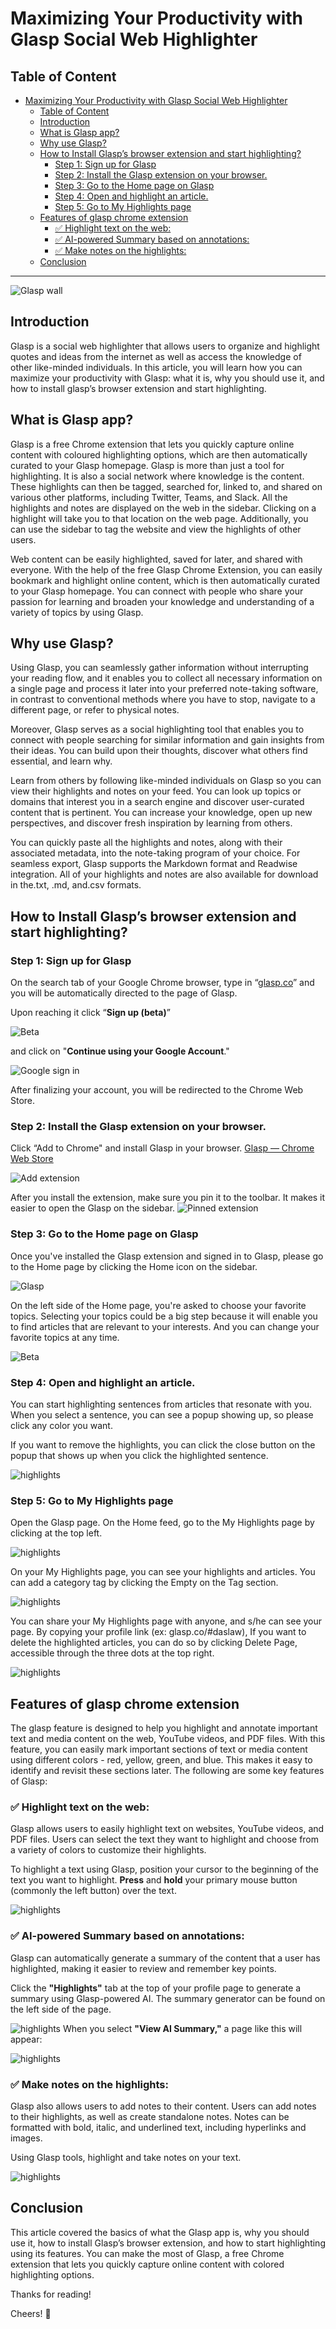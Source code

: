 # Maximizing Your Productivity with Glasp Social Web Highlighter

## Table of Content
- [Maximizing Your Productivity with Glasp Social Web Highlighter](#maximizing-your-productivity-with-glasp-social-web-highlighter)
  - [Table of Content](#table-of-content)
  - [Introduction](#introduction)
  - [What is Glasp app?](#what-is-glasp-app)
  - [Why use Glasp?](#why-use-glasp)
  - [How to Install Glasp’s browser extension and start highlighting?](#how-to-install-glasps-browser-extension-and-start-highlighting)
    - [Step 1: Sign up for Glasp](#step-1-sign-up-for-glasp)
    - [Step 2: Install the Glasp extension on your browser.](#step-2-install-the-glasp-extension-on-your-browser)
    - [Step 3: Go to the Home page on Glasp](#step-3-go-to-the-home-page-on-glasp)
    - [Step 4: Open and highlight an article.](#step-4-open-and-highlight-an-article)
    - [Step 5: Go to My Highlights page](#step-5-go-to-my-highlights-page)
  - [Features of glasp chrome extension](#features-of-glasp-chrome-extension)
    - [✅ Highlight text on the web:](#-highlight-text-on-the-web)
    - [✅ AI-powered Summary based on annotations:](#-ai-powered-summary-based-on-annotations)
    - [✅ Make notes on the highlights:](#-make-notes-on-the-highlights)
  - [Conclusion](#conclusion)


--- 
![Glasp wall](./images/Glasp%20wall.jpg)

## Introduction
Glasp is a social web highlighter that allows users to organize and highlight quotes and ideas from the internet as well as access the knowledge of other like-minded individuals. In this article, you will learn how you can maximize your productivity with Glasp: what it is, why you should use it, and how to install glasp’s browser extension and start highlighting.

## What is Glasp app?

Glasp is a free Chrome extension that lets you quickly capture online content with coloured highlighting options, which are then automatically curated to your Glasp homepage. Glasp is more than just a tool for highlighting. It is also a social network where knowledge is the content. These highlights can then be tagged, searched for, linked to, and shared on various other platforms, including Twitter, Teams, and Slack. All the highlights and notes are displayed on the web in the sidebar. Clicking on a highlight will take you to that location on the web page. Additionally, you can use the sidebar to tag the website and view the highlights of other users.

Web content can be easily highlighted, saved for later, and shared with everyone. With the help of the free Glasp Chrome Extension, you can easily bookmark and highlight online content, which is then automatically curated to your Glasp homepage. You can connect with people who share your passion for learning and broaden your knowledge and understanding of a variety of topics by using Glasp.

## Why use Glasp?
Using Glasp, you can seamlessly gather information without interrupting your reading flow, and it enables you to collect all necessary information on a single page and process it later into your preferred note-taking software, in contrast to conventional methods where you have to stop, navigate to a different page, or refer to physical notes.

Moreover, Glasp serves as a social highlighting tool that enables you to connect with people searching for similar information and gain insights from their ideas. You can build upon their thoughts, discover what others find essential, and learn why. 

Learn from others by following like-minded individuals on Glasp so you can view their highlights and notes on your feed. You can look up topics or domains that interest you in a search engine and discover user-curated content that is pertinent. You can increase your knowledge, open up new perspectives, and discover fresh inspiration by learning from others.

You can quickly paste all the highlights and notes, along with their associated metadata, into the note-taking program of your choice. For seamless export, Glasp supports the Markdown format and Readwise integration. All of your highlights and notes are also available for download in the.txt, .md, and.csv formats.

## How to Install Glasp’s browser extension and start highlighting?
### Step 1: Sign up for Glasp
On the search tab of your Google Chrome browser, type in “[glasp.co](https://glasp.co/?ref=blog.glasp.co)” and you will be automatically directed to the page of Glasp. 

Upon reaching it click “**Sign up (beta)**”

![Beta](./images/Glasp%20new.png)

and click on "**Continue using your Google Account**."

![Google sign in](./images/glasp%202%20new.png)

After finalizing your account, you will be redirected to the Chrome Web Store.

### Step 2: Install the Glasp extension on your browser.
Click “Add to Chrome" and install Glasp in your browser. [Glasp — Chrome Web Store](https://chrome.google.com/webstore/detail/glasp-social-web-highligh/blillmbchncajnhkjfdnincfndboieik?ref=blog.glasp.co)

![Add extension](./images/glasp%203%20new.png)

After you install the extension, make sure you pin it to the toolbar. It makes it easier to open the Glasp on the sidebar.
![Pinned extension](./images/glasp%204%20new.png)

### Step 3: Go to the Home page on Glasp
Once you've installed the Glasp extension and signed in to Glasp, please go to the Home page by clicking the Home icon on the sidebar.

![Glasp](./images/glasp%205.png)

On the left side of the Home page, you're asked to choose your favorite topics. Selecting your topics could be a big step because it will enable you to find articles that are relevant to your interests. And you can change your favorite topics at any time.

![Beta](./images/glasp%205%20new.png)

### Step 4: Open and highlight an article.
You can start highlighting sentences from articles that resonate with you. When you select a sentence, you can see a popup showing up, so please click any color you want.

If you want to remove the highlights, you can click the close button on the popup that shows up when you click the highlighted sentence.

![highlights](./images/glasp%206%20new.png)

### Step 5: Go to My Highlights page
Open the Glasp page. On the Home feed, go to the My Highlights page by clicking at the top left.

![highlights](./images/glasp%207%20new.png)

On your My Highlights page, you can see your highlights and articles. You can add a category tag by clicking the Empty on the Tag section.

![highlights](./images/glasp%207%20new%202.png)

You can share your My Highlights page with anyone, and s/he can see your page. By copying your profile link (ex: glasp.co/#daslaw), If you want to delete the highlighted articles, you can do so by clicking Delete Page, accessible through the three dots at the top right.

![highlights](./images/glasp%208%20new.png)

## Features of glasp chrome extension
The glasp feature is designed to help you highlight and annotate important text and media content on the web, YouTube videos, and PDF files. With this feature, you can easily mark important sections of text or media content using different colors - red, yellow, green, and blue. This makes it easy to identify and revisit these sections later. The following are some key features of Glasp:
### ✅ Highlight text on the web: 
Glasp allows users to easily highlight text on websites, YouTube videos, and PDF files. Users can select the text they want to highlight and choose from a variety of colors to customize their highlights.

To highlight a text using Glasp, position your cursor to the beginning of the text you want to highlight. **Press** and **hold** your primary mouse button (commonly the left button) over the text.

![highlights](./images/glasp%209%20new.png)

### ✅ AI-powered Summary based on annotations: 
Glasp can automatically generate a summary of the content that a user has highlighted, making it easier to review and remember key points.

Click the **"Highlights"** tab at the top of your profile page to generate a summary using Glasp-powered AI. The summary generator can be found on the left side of the page.

![highlights](./images/glasp10%20new.png)
When you select **"View AI Summary,"** a page like this will appear: 

![highlights](./images/glasp12%20new.png)

### ✅ Make notes on the highlights:
Glasp also allows users to add notes to their content. Users can add notes to their highlights, as well as create standalone notes. Notes can be formatted with bold, italic, and underlined text, including hyperlinks and images.

Using Glasp tools, highlight and take notes on your text.

![highlights](./images/glasp10%20new.png)


## Conclusion
This article covered the basics of what the Glasp app is, why you should use it, how to install Glasp’s browser extension, and how to start highlighting using its features. You can make the most of Glasp, a free Chrome extension that lets you quickly capture online content with colored highlighting options.

Thanks for reading!

Cheers! 🙂
